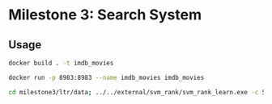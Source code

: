 # Milestone 3: Search System

## Usage

```sh
docker build . -t imdb_movies

docker run -p 8983:8983 --name imdb_movies imdb_movies

cd milestone3/ltr/data; ../../external/svm_rank/svm_rank_learn.exe -c 5.0 train.dat model.dat
```